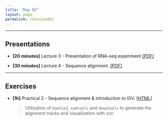 ```yaml
---
title: "Day 02"
layout: page
permalink: /Session02/
---
```


---

## Presentations

- **\[20 minutes\]** Lecture 3 - Presentation of RNA-seq experiment
[[PDF]]()

- **\[30 minutes\]** Lecture 4 - Sequence alignment.
[[PDF]]()

---

## Exercises

-  **\[1h\]** Practical 2 - Sequence alignment & introduction to IGV.
    [[HTML]()]

    > Utilization of `bowtie2`, `samtools` and `deeptools` to generate the alignment tracks and visualization with `IGV`.


